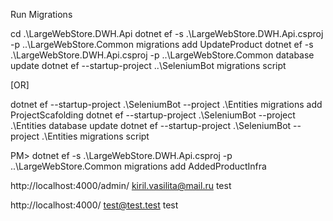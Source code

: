 ﻿Run Migrations

cd .\LargeWebStore.DWH.Api
dotnet ef -s .\LargeWebStore.DWH.Api.csproj -p ..\LargeWebStore.Common migrations add UpdateProduct
dotnet ef -s .\LargeWebStore.DWH.Api.csproj -p ..\LargeWebStore.Common database update 
dotnet ef --startup-project ..\SeleniumBot migrations script


[OR]


dotnet ef --startup-project .\SeleniumBot --project .\Entities migrations add ProjectScafolding
dotnet ef --startup-project .\SeleniumBot --project .\Entities database update
dotnet ef --startup-project .\SeleniumBot --project .\Entities migrations script




PM> dotnet ef -s .\LargeWebStore.DWH.Api.csproj -p ..\LargeWebStore.Common migrations add AddedProductInfra


http://localhost:4000/admin/
kiril.vasilita@mail.ru
test

http://localhost:4000/
test@test.test
test
